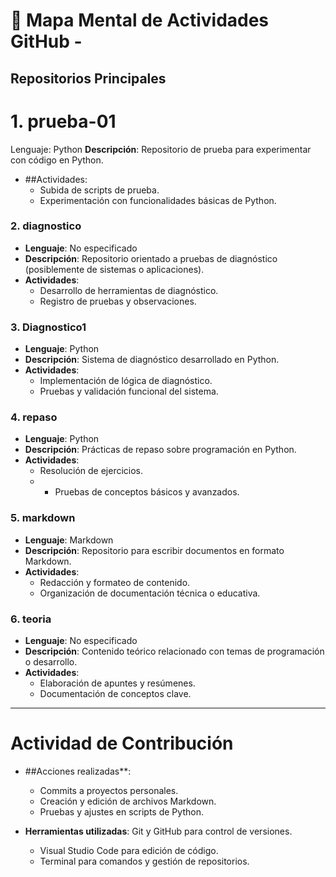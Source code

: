 # 🧠 Mapa Mental de Actividades GitHub - 

## Repositorios Principales

# 1.  prueba-01
 Lenguaje: Python
**Descripción**: Repositorio de prueba para experimentar con código en Python.
- ##Actividades:
  - Subida de scripts de prueba.
  - Experimentación con funcionalidades básicas de Python.

### 2.  diagnostico
- **Lenguaje**: No especificado
- **Descripción**: Repositorio orientado a pruebas de diagnóstico (posiblemente de sistemas o aplicaciones).
- **Actividades**:
  - Desarrollo de herramientas de diagnóstico.
  - Registro de pruebas y observaciones.

### 3.  Diagnostico1
- **Lenguaje**: Python
- **Descripción**: Sistema de diagnóstico desarrollado en Python.
- **Actividades**:
  - Implementación de lógica de diagnóstico.
  - Pruebas y validación funcional del sistema.

### 4.  repaso
- **Lenguaje**: Python
- **Descripción**: Prácticas de repaso sobre programación en Python.
- **Actividades**:
  - Resolución de ejercicios.
  - - Pruebas de conceptos básicos y avanzados.

### 5.  markdown
- **Lenguaje**: Markdown
- **Descripción**: Repositorio para escribir documentos en formato Markdown.
- **Actividades**:
  - Redacción y formateo de contenido.
  - Organización de documentación técnica o educativa.

### 6.  teoria
- **Lenguaje**: No especificado
- **Descripción**: Contenido teórico relacionado con temas de programación o desarrollo.
- **Actividades**:
  - Elaboración de apuntes y resúmenes.
  - Documentación de conceptos clave.

---

#  Actividad de Contribución

- ##Acciones realizadas**:
  - Commits a proyectos personales.
  - Creación y edición de archivos Markdown.
  - Pruebas y ajustes en scripts de Python.

- **Herramientas utilizadas**:
   Git y GitHub para control de versiones.
  - Visual Studio Code para edición de código.
  - Terminal para comandos y gestión de repositorios.


